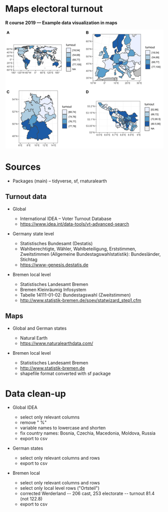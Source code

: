 # Maps electoral turnout

__R course 2019 — Example data visualization in maps__

![Turnout](turnout.png)

# Sources

* Packages (main) – tidyverse, sf, rnaturalearth

## Turnout data

* Global
   + International IDEA – Voter Turnout Database
   + https://www.idea.int/data-tools/vt-advanced-search

* Germany state level
   + Statistisches Bundesamt (Destatis)
   + Wahlberechtigte, Wähler, Wahlbeteiligung, Erststimmen, Zweitstimmen (Allgemeine Bundestagswahlstatistik): Bundesländer, Stichtag
   + https://www-genesis.destatis.de

* Bremen local level
   + Statistisches Landesamt Bremen
   + Bremen Kleinräumig Infosystem
   + Tabelle 14111-01-02: Bundestagswahl (Zweitstimmen)
   + http://www.statistik-bremen.de/soev/statwizard_step1.cfm

## Maps

* Global and German states
   + Natural Earth
   + https://www.naturalearthdata.com/

* Bremen local level
   + Statistisches Landesamt Bremen
   + http://www.statistik-bremen.de
   + shapefile format converted with sf package


# Data clean-up

* Global IDEA
   + select only relevant columns
   + remove " %"
   + variable names to lowercase and shorten
   + fix country names: Bosnia, Czechia, Macedonia, Moldova, Russia
   + export to csv

* German states
   + select only relevant columns and rows
   + export to csv

* Bremen local
   + select only relevant columns and rows
   + select only local level rows ("Ortsteil")
   + corrected Werderland -- 206 cast, 253 electorate -- turnout 81.4 (not 122.8)
   + export to csv
